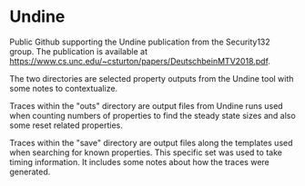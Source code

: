 # Undine
Public Github supporting the Undine publication from the Security132 group.  The publication is available at https://www.cs.unc.edu/~csturton/papers/DeutschbeinMTV2018.pdf.

The two directories are selected property outputs from the Undine tool with some notes to contextualize.

Traces within the "outs" directory are output files from Undine runs used when counting numbers of properties to find the steady state sizes and also some reset related properties.

Traces within the "save" directory are output files along the templates used when searching for known properties.  This specific set was used to take timing information.  It includes some notes about how the traces were generated.
